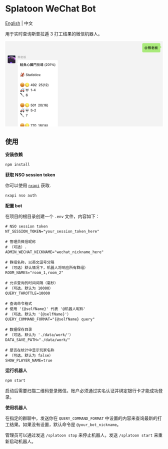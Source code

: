 # Splatoon WeChat Bot

[English](./README.md) | 中文

用于实时查询斯普拉遁 3 打工结果的微信机器人。

![](./docs/screenshot.png)

## 使用

**安装依赖**

```bash
npm install
```

**获取 NSO session token**

你可以使用 [`nxapi`](https://github.com/samuelthomas2774/nxapi) 获取.

```bash
nxapi nso auth
```

**配置 bot**

在项目的根目录创建一个 `.env` 文件，内容如下：

```env
# NSO session token
NT_SESSION_TOKEN="your_session_token_here"

# 管理员微信昵称
# （可选）.
ADMIN_WECHAT_NICKNAME="wechat_nickname_here"

# 群组名称，以英文逗号分隔
# （可选）默认情况下，机器人将响应所有群组）
ROOM_NAMES="room_1,room_2"

# 允许查询的时间间隔（毫秒）
# （可选，默认为 10000）
QUERY_THROTTLE=10000

# 查询命令格式
# 使用 '{@selfName}' 代表 '@机器人昵称'
# （可选，默认为 '{@selfName}'）
QUERY_COMMAND_FORMAT="{@selfName} query"

# 数据保存目录
# （可选，默认为 './data/work/'）
DATA_SAVE_PATH="./data/work/"

# 是否在统计中显示玩家名称
# （可选，默认为 false）
SHOW_PLAYER_NAME=true
```

**运行机器人**

```bash
npm start
```

启动后需要扫描二维码登录微信。账户必须通过实名认证并绑定银行卡才能成功登录。

**使用机器人**

在指定的群聊中，发送你在 `QUERY_COMMAND_FORMAT` 中设置的内容来查询最新的打工结果。如果没有设置，默认命令是 `@your_bot_nickname`。

管理员可以通过发送 `/splatoon stop` 来停止机器人，发送 `/splatoon start` 来重新启动机器人。